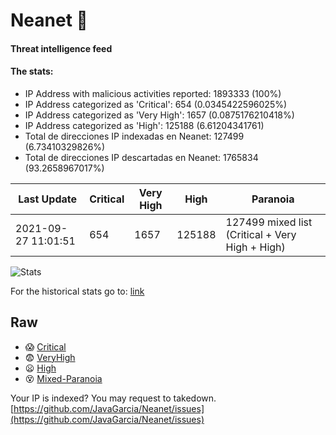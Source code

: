 # Neanet :hocho:
#### Threat intelligence feed
#### The stats:

- IP Address with malicious activities reported: 1893333 (100%)
- IP Address categorized as 'Critical':  654 (0.0345422596025%)
- IP Address categorized as 'Very High':  1657 (0.0875176210418%)
- IP Address categorized as 'High':  125188 (6.61204341761)
- Total de direcciones IP indexadas en Neanet:  127499 (6.73410329826%)
- Total de direcciones IP descartadas en Neanet:  1765834 (93.2658967017%)

| Last Update | Critical | Very High | High | Paranoia |
| --- | --- | --- | --- | --- |
| 2021-09-27 11:01:51 | 654 | 1657 | 125188 | 127499 mixed list (Critical + Very High + High)|

![Stats](https://docs.google.com/spreadsheets/d/e/2PACX-1vSnaNMIXVabIpDJjufMlzH7poXnshF3mgd8Is1g9ytUEzVsP5my4Trn8f-xkoLLQ38xpL3HtmUexLo6/pubchart?oid=501124687&format=image)

For the historical stats go to: [link](/stats.csv)
## Raw
- :scream: [Critical](https://raw.githubusercontent.com/JavaGarcia/Neanet/master/blacklists/neanet_critical.txt)
- :fearful: [VeryHigh](https://raw.githubusercontent.com/JavaGarcia/Neanet/master/blacklists/neanet_veryHigh.txtt)
- :frowning: [High](https://raw.githubusercontent.com/JavaGarcia/Neanet/master/blacklists/neanet_high.txt)
- :dizzy_face: [Mixed-Paranoia](https://raw.githubusercontent.com/JavaGarcia/Neanet/master/blacklists/neanet_all.txt)


Your IP is indexed? You may request to takedown. [https://github.com/JavaGarcia/Neanet/issues](https://github.com/JavaGarcia/Neanet/issues)



































































































































































































































































































































































































































































































































































































































































































































































































































































































































































































































































































































































































































































































































































































































































































































































































































































































































































































































































































































































































































































































































































































































































































































































































































































































































































































































































































































































































































































































































































































































































































































































































































































































































































































































































































































































































































































































































































































































































































































































































































































































































































































































































































































































































































































































































































































































































































































































































































































































































































































































































































































































































































































































































































































































































































































































































































































































































































































































































































































































































































































































































































































































































































































































































































































































































































































































































































































































































































































































































































































































































































































































































































































































































































































































































































































































































































































































































































































































































































































































































































































































































































































































































































































































































































































































































































































































































































































































































































































































































































































































































































































































































































































